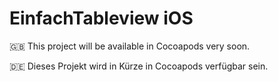 # EinfachTableview iOS

🇬🇧 This project will be available in Cocoapods very soon.

🇩🇪 Dieses Projekt wird in Kürze in Cocoapods verfügbar sein.
